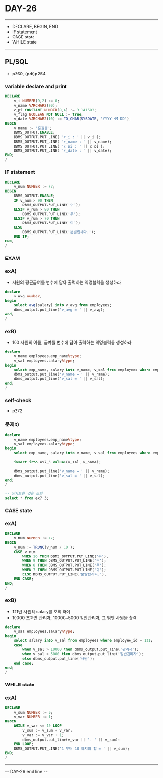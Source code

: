 DAY-26
======
- - -

* DECLARE, BEGIN, END
* IF statement
* CASE state
* WHILE state
- - -

## PL/SQL
* p260, (pdf)p254

### variable declare and print
```sql
DECLARE
    v_i NUMBER(9,2) := 0;
    v_name VARCHAR2(20);
    c_pi CONSTANT NUMBER(8,6) := 3.141592;
    v_flag BOOLEAN NOT NULL := true;
    v_date VARCHAR2(10) := TO_CHAR(SYSDATE, 'YYYY-MM-DD');
BEGIN
    v_name := '홍길동';
    DBMS_OUTPUT.ENABLE;
    DBMS_OUTPUT.PUT_LINE( 'v_i : ' || v_i );
    DBMS_OUTPUT.PUT_LINE( 'v_name : ' || v_name);
    DBMS_OUTPUT.PUT_LINE( 'c_pi : ' || c_pi );
    DBMS_OUTPUT.PUT_LINE( 'v_date : ' || v_date);
END;
/
```

### IF statement
```sql
DECLARE
    v_num NUMBER := 77;
BEGIN
    DBMS_OUTPUT.ENABLE;
    IF v_num > 90 THEN
        DBMS_OUTPUT.PUT_LINE('수');
    ELSIF v_num > 80 THEN
        DBMS_OUTPUT.PUT_LINE('우');
    ELSIF v_num > 70 THEN
        DBMS_OUTPUT.PUT_LINE('미');
    ELSE
        DBMS_OUTPUT.PUT_LINE('분발합시다.');
    END IF;
END;
/
```

### EXAM
### exA)
* 사원의 평균급여를 변수에 담아 출력하는 익명블럭을 생성하라
```sql
declare
    v_avg number;
begin
    select avg(salary) into v_avg from employees;
    dbms_output.put_line('v_avg = ' || v_avg);
end;
/
```

### exB)
* 100 사원의 이름, 급여를 변수에 담아 출력하는 익명블럭을 생성하라
```sql
declare
    v_name employees.emp_name%type;
    v_sal employees.salary%type;
begin
    select emp_name, salary into v_name, v_sal from employees where employee_id = 100;
    dbms_output.put_line('v_name = ' || v_name);
    dbms_output.put_line('v_sal = ' || v_sal);
end;
/
```

### self-check
* p272
### 문제3)
```sql
declare
    v_name employees.emp_name%type;
    v_sal employees.salary%type;
begin
    select emp_name, salary into v_name, v_sal from employees where employee_id = 100;
    
    insert into ex7_3 values(v_sal, v_name);
    
    dbms_output.put_line('v_name = ' || v_name);
    dbms_output.put_line('v_sal = ' || v_sal);
end;
/

-- 인서트한 것을 조회
select * from ex7_3;
```

### CASE state
### exA)
```sql
DECLARE
    v_num NUMBER := 77;
BEGIN
    v_num := TRUNC(v_num / 10 );
    CASE v_num
        WHEN 10 THEN DBMS_OUTPUT.PUT_LINE('수');
        WHEN 9 THEN DBMS_OUTPUT.PUT_LINE('수');
        WHEN 8 THEN DBMS_OUTPUT.PUT_LINE('우');
        WHEN 7 THEN DBMS_OUTPUT.PUT_LINE('미');
        ELSE DBMS_OUTPUT.PUT_LINE('분발합시다.');
    END CASE;
END;
/
```

### exB)
* 121번 사원의 salary를 조회 하여
* 10000 초과면 관리자, 10000~5000 일반관리자, 그 밖엔 사원을 출력
```sql
declare
    v_sal employees.salary%type;
begin
    select salary into v_sal from employees where employee_id = 121;
    case
        when v_sal > 10000 then dbms_output.put_line('관리자');
        when v_sal > 5000 then dbms_output.put_line('일반관리자');
        else dbms_output.put_line('사원');
    end case;
end;
/
```

### WHILE state
### exA)
```sql
DECLARE
    v_sum NUMBER := 0;
    v_var NUMBER := 1;
BEGIN
    WHILE v_var <= 10 LOOP
        v_sum := v_sum + v_var;
        v_var := v_var + 1;
        dbms_output.put_line(v_var || ', ' || v_sum);
    END LOOP;
    DBMS_OUTPUT.PUT_LINE('1 부터 10 까지의 합 = ' || v_sum);
END;
/
```




- - -
-- DAY-26 end line --

